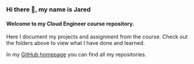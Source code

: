 ### Hi there 👋, my name is Jared
#### Welcome to my Cloud Engineer course repository. 
Here I document my projects and assignment from the course. Check out the folders above to view what I have done and learned.

In my [GitHub homepage](https://github.com/JarBanf) you can find all my repositories.